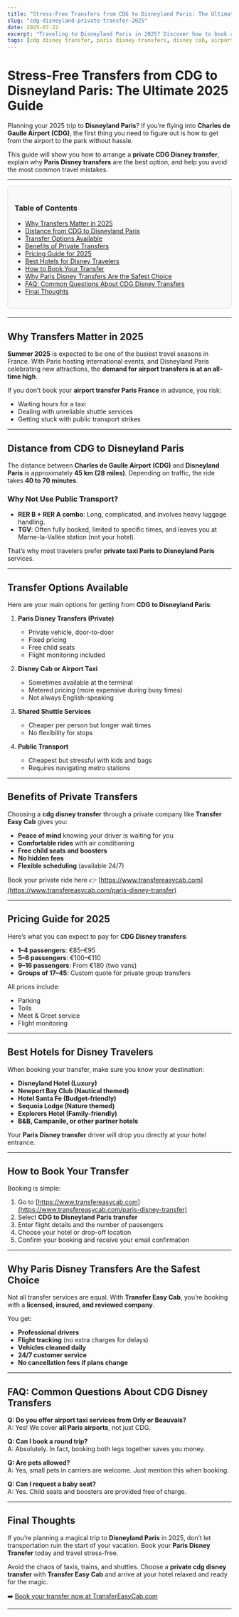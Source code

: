 ```yaml
---
title: "Stress-Free Transfers from CDG to Disneyland Paris: The Ultimate 2025 Guide"
slug: "cdg-disneyland-private-transfer-2025"
date: 2025-07-22
excerpt: "Traveling to Disneyland Paris in 2025? Discover how to book a stress-free transfer from CDG airport. Learn why Paris Disney Transfers, airport taxis, and private drivers are the easiest and safest options for families, groups, and couples."
tags: [cdg disney transfer, paris disney transfers, disney cab, airport taxi, disneyland paris transfer, private taxi paris, transfers from cdg airport to disneyland paris, private transfer cdg to disneyland paris, airport transfers paris france]
---
```


# Stress-Free Transfers from CDG to Disneyland Paris: The Ultimate 2025 Guide

Planning your 2025 trip to **Disneyland Paris**? If you’re flying into **Charles de Gaulle Airport (CDG)**, the first thing you need to figure out is how to get from the airport to the park without hassle.

This guide will show you how to arrange a **private CDG Disney transfer**, explain why **Paris Disney transfers** are the best option, and help you avoid the most common travel mistakes.

---

<div style="position:sticky; top:20px; background:#f9f9f9; padding:15px; border-radius:8px; border:1px solid #ddd; margin-bottom:20px;">
<h3>Table of Contents</h3>

- [Why Transfers Matter in 2025](#why-transfers-matter-in-2025)
- [Distance from CDG to Disneyland Paris](#distance-from-cdg-to-disneyland-paris)
- [Transfer Options Available](#transfer-options-available)
- [Benefits of Private Transfers](#benefits-of-private-transfers)
- [Pricing Guide for 2025](#pricing-guide-for-2025)
- [Best Hotels for Disney Travelers](#best-hotels-for-disney-travelers)
- [How to Book Your Transfer](#how-to-book-your-transfer)
- [Why Paris Disney Transfers Are the Safest Choice](#why-paris-disney-transfers-are-the-safest-choice)
- [FAQ: Common Questions About CDG Disney Transfers](#faq-common-questions-about-cdg-disney-transfers)
- [Final Thoughts](#final-thoughts)
</div>

---

## Why Transfers Matter in 2025

**Summer 2025** is expected to be one of the busiest travel seasons in France. With Paris hosting international events, and Disneyland Paris celebrating new attractions, the **demand for airport transfers is at an all-time high**.

If you don’t book your **airport transfer Paris France** in advance, you risk:

- Waiting hours for a taxi  
- Dealing with unreliable shuttle services  
- Getting stuck with public transport strikes

---

## Distance from CDG to Disneyland Paris

The distance between **Charles de Gaulle Airport (CDG)** and **Disneyland Paris** is approximately **45 km (28 miles)**. Depending on traffic, the ride takes **40 to 70 minutes**.

### Why Not Use Public Transport?

- **RER B + RER A combo**: Long, complicated, and involves heavy luggage handling.
- **TGV**: Often fully booked, limited to specific times, and leaves you at Marne-la-Vallée station (not your hotel).

That’s why most travelers prefer **private taxi Paris to Disneyland Paris** services.

---

## Transfer Options Available

Here are your main options for getting from **CDG to Disneyland Paris**:

1. **Paris Disney Transfers (Private)**  
   - Private vehicle, door-to-door  
   - Fixed pricing  
   - Free child seats  
   - Flight monitoring included  

2. **Disney Cab or Airport Taxi**  
   - Sometimes available at the terminal  
   - Metered pricing (more expensive during busy times)  
   - Not always English-speaking  

3. **Shared Shuttle Services**  
   - Cheaper per person but longer wait times  
   - No flexibility for stops  

4. **Public Transport**  
   - Cheapest but stressful with kids and bags  
   - Requires navigating metro stations  

---

## Benefits of Private Transfers

Choosing a **cdg disney transfer** through a private company like **Transfer Easy Cab** gives you:

- **Peace of mind** knowing your driver is waiting for you  
- **Comfortable rides** with air conditioning  
- **Free child seats and boosters**  
- **No hidden fees**  
- **Flexible scheduling** (available 24/7)

Book your private ride here 👉 [https://www.transfereasycab.com](https://www.transfereasycab.com/paris-disney-transfer)

---

## Pricing Guide for 2025

Here’s what you can expect to pay for **CDG Disney transfers**:

- **1–4 passengers**: €85–€95  
- **5–8 passengers**: €100–€110  
- **9–16 passengers**: From €180 (two vans)  
- **Groups of 17–45**: Custom quote for private group transfers  

All prices include:

- Parking  
- Tolls  
- Meet & Greet service  
- Flight monitoring  

---

## Best Hotels for Disney Travelers

When booking your transfer, make sure you know your destination:

- **Disneyland Hotel (Luxury)**  
- **Newport Bay Club (Nautical themed)**  
- **Hotel Santa Fe (Budget-friendly)**  
- **Sequoia Lodge (Nature themed)**  
- **Explorers Hotel (Family-friendly)**  
- **B&B, Campanile, or other partner hotels**

Your **Paris Disney transfer** driver will drop you directly at your hotel entrance.

---

## How to Book Your Transfer

Booking is simple:

1. Go to [https://www.transfereasycab.com](https://www.transfereasycab.com/paris-disney-transfer)  
2. Select **CDG to Disneyland Paris transfer**  
3. Enter flight details and the number of passengers  
4. Choose your hotel or drop-off location  
5. Confirm your booking and receive your email confirmation

---

## Why Paris Disney Transfers Are the Safest Choice

Not all transfer services are equal. With **Transfer Easy Cab**, you’re booking with a **licensed, insured, and reviewed company**.

You get:

- **Professional drivers**  
- **Flight tracking** (no extra charges for delays)  
- **Vehicles cleaned daily**  
- **24/7 customer service**  
- **No cancellation fees if plans change**

---

## FAQ: Common Questions About CDG Disney Transfers

**Q: Do you offer airport taxi services from Orly or Beauvais?**  
A: Yes! We cover **all Paris airports**, not just CDG.

**Q: Can I book a round trip?**  
A: Absolutely. In fact, booking both legs together saves you money.

**Q: Are pets allowed?**  
A: Yes, small pets in carriers are welcome. Just mention this when booking.

**Q: Can I request a baby seat?**  
A: Yes. Child seats and boosters are provided free of charge.

---

## Final Thoughts

If you’re planning a magical trip to **Disneyland Paris** in 2025, don’t let transportation ruin the start of your vacation. Book your **Paris Disney Transfer** today and travel stress-free.

Avoid the chaos of taxis, trains, and shuttles. Choose a **private cdg disney transfer** with **Transfer Easy Cab** and arrive at your hotel relaxed and ready for the magic.

➡️ [Book your transfer now at TransferEasyCab.com](https://www.transfereasycab.com)

---
